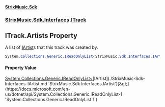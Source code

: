 #### [StrixMusic.Sdk](./index.md 'index')
### [StrixMusic.Sdk.Interfaces](./StrixMusic-Sdk-Interfaces.md 'StrixMusic.Sdk.Interfaces').[ITrack](./StrixMusic-Sdk-Interfaces-ITrack.md 'StrixMusic.Sdk.Interfaces.ITrack')
## ITrack.Artists Property
A list of [IArtist](./StrixMusic-Sdk-Interfaces-IArtist.md 'StrixMusic.Sdk.Interfaces.IArtist')s that this track was created by.  
```csharp
System.Collections.Generic.IReadOnlyList<StrixMusic.Sdk.Interfaces.IArtist> Artists { get; }
```
#### Property Value
[System.Collections.Generic.IReadOnlyList&lt;](https://docs.microsoft.com/en-us/dotnet/api/System.Collections.Generic.IReadOnlyList-1 'System.Collections.Generic.IReadOnlyList`1')[IArtist](./StrixMusic-Sdk-Interfaces-IArtist.md 'StrixMusic.Sdk.Interfaces.IArtist')[&gt;](https://docs.microsoft.com/en-us/dotnet/api/System.Collections.Generic.IReadOnlyList-1 'System.Collections.Generic.IReadOnlyList`1')  
